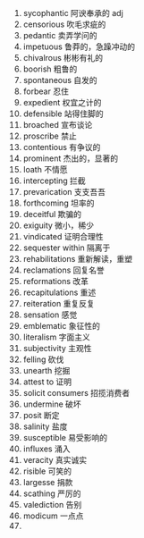 1. sycophantic 阿谀奉承的 adj
2. censorious 吹毛求疵的
3. pedantic 卖弄学问的
4. impetuous 鲁莽的，急躁冲动的
5. chivalrous 彬彬有礼的
6. boorish 粗鲁的
7. spontaneous 自发的
8. forbear 忍住
9. expedient 权宜之计的
10. defensible 站得住脚的
11. broached 宣布谈论
12. proscribe 禁止
13. contentious 有争议的
14. prominent 杰出的，显著的
15. loath 不情愿
16. intercepting 拦截
17. prevarication 支支吾吾
18. forthcoming 坦率的
19. deceitful 欺骗的
20. exiguity 微小，稀少
21. vindicated 证明合理性
22. sequester within 隔离于
23. rehabilitations 重新解读，重塑
24. reclamations 回复名誉
25. reformations 改革
26. recapitulations 重述
27. reiteration 重复反复
28. sensation 感觉
29. emblematic 象征性的
30. literalism 字面主义
31. subjectivity 主观性
32. felling 砍伐
33. unearth 挖掘
34. attest to 证明
35. solicit consumers 招揽消费者
36. undermine 破坏
37. posit 断定
38. salinity 盐度
39. susceptible 易受影响的
40. influxes 涌入
41. veracity 真实诚实
42. risible 可笑的
43. largesse 捐款
44. scathing 严厉的
45. valediction 告别
46. modicum 一点点
47. 